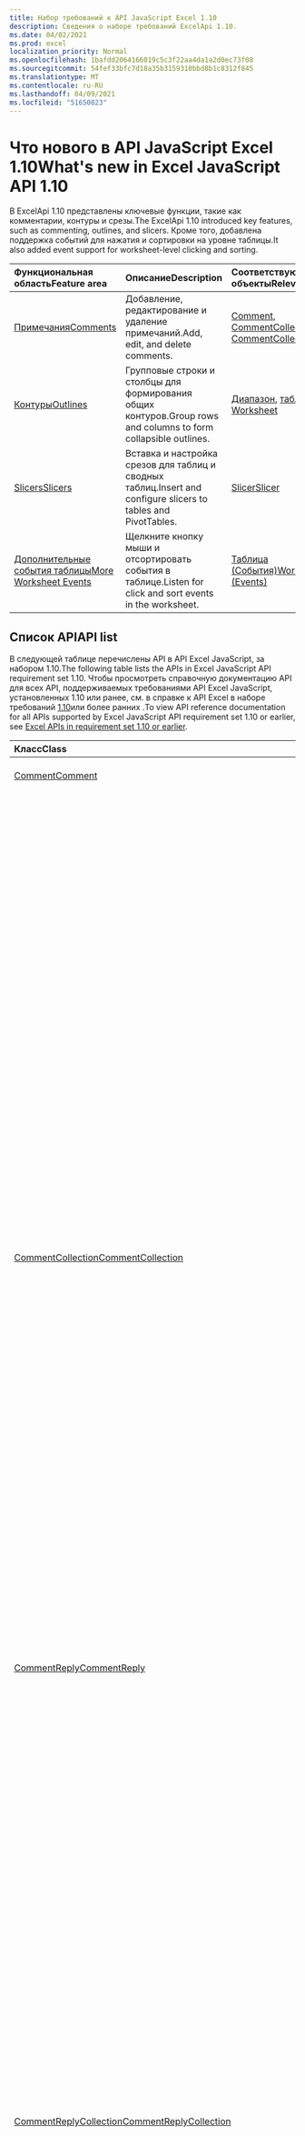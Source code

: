 ```yaml
---
title: Набор требований к API JavaScript Excel 1.10
description: Сведения о наборе требований ExcelApi 1.10.
ms.date: 04/02/2021
ms.prod: excel
localization_priority: Normal
ms.openlocfilehash: 1bafdd2064166019c5c3f22aa4da1a2d0ec73f08
ms.sourcegitcommit: 54fef33bfc7d18a35b3159310bbd8b1c8312f845
ms.translationtype: MT
ms.contentlocale: ru-RU
ms.lasthandoff: 04/09/2021
ms.locfileid: "51650823"
---
```

# <a name="whats-new-in-excel-javascript-api-110"></a><span data-ttu-id="849ed-103">Что нового в API JavaScript Excel 1.10</span><span class="sxs-lookup"><span data-stu-id="849ed-103">What's new in Excel JavaScript API 1.10</span></span>

<span data-ttu-id="849ed-104">В ExcelApi 1.10 представлены ключевые функции, такие как комментарии, контуры и срезы.</span><span class="sxs-lookup"><span data-stu-id="849ed-104">The ExcelApi 1.10 introduced key features, such as commenting, outlines, and slicers.</span></span> <span data-ttu-id="849ed-105">Кроме того, добавлена поддержка событий для нажатия и сортировки на уровне таблицы.</span><span class="sxs-lookup"><span data-stu-id="849ed-105">It also added event support for worksheet-level clicking and sorting.</span></span>

| <span data-ttu-id="849ed-106">Функциональная область</span><span class="sxs-lookup"><span data-stu-id="849ed-106">Feature area</span></span> | <span data-ttu-id="849ed-107">Описание</span><span class="sxs-lookup"><span data-stu-id="849ed-107">Description</span></span> | <span data-ttu-id="849ed-108">Соответствующие объекты</span><span class="sxs-lookup"><span data-stu-id="849ed-108">Relevant objects</span></span> |
|:--- |:--- |:--- |
| [<span data-ttu-id="849ed-109">Примечания</span><span class="sxs-lookup"><span data-stu-id="849ed-109">Comments</span></span>](../../excel/excel-add-ins-comments.md) | <span data-ttu-id="849ed-110">Добавление, редактирование и удаление примечаний.</span><span class="sxs-lookup"><span data-stu-id="849ed-110">Add, edit, and delete comments.</span></span> | <span data-ttu-id="849ed-111">[Comment](/javascript/api/excel/excel.comment), [CommentCollection](/javascript/api/excel/excel.commentcollection)</span><span class="sxs-lookup"><span data-stu-id="849ed-111">[Comment](/javascript/api/excel/excel.comment), [CommentCollection](/javascript/api/excel/excel.commentcollection)</span></span> |
| [<span data-ttu-id="849ed-112">Контуры</span><span class="sxs-lookup"><span data-stu-id="849ed-112">Outlines</span></span>](../../excel/excel-add-ins-ranges-group.md) | <span data-ttu-id="849ed-113">Групповые строки и столбцы для формирования общих контуров.</span><span class="sxs-lookup"><span data-stu-id="849ed-113">Group rows and columns to form collapsible outlines.</span></span> | <span data-ttu-id="849ed-114">[Диапазон](/javascript/api/excel/excel.range), [таблица](/javascript/api/excel/excel.worksheet)</span><span class="sxs-lookup"><span data-stu-id="849ed-114">[Range](/javascript/api/excel/excel.range), [Worksheet](/javascript/api/excel/excel.worksheet)</span></span> |
| [<span data-ttu-id="849ed-115">Slicers</span><span class="sxs-lookup"><span data-stu-id="849ed-115">Slicers</span></span>](../../excel/excel-add-ins-pivottables.md#filter-with-slicers) | <span data-ttu-id="849ed-116">Вставка и настройка срезов для таблиц и сводных таблиц.</span><span class="sxs-lookup"><span data-stu-id="849ed-116">Insert and configure slicers to tables and PivotTables.</span></span> | [<span data-ttu-id="849ed-117">Slicer</span><span class="sxs-lookup"><span data-stu-id="849ed-117">Slicer</span></span>](/javascript/api/excel/excel.slicer) |
| [<span data-ttu-id="849ed-118">Дополнительные события таблицы</span><span class="sxs-lookup"><span data-stu-id="849ed-118">More Worksheet Events</span></span>](../../excel/excel-add-ins-events.md) | <span data-ttu-id="849ed-119">Щелкните кнопку мыши и отсортировать события в таблице.</span><span class="sxs-lookup"><span data-stu-id="849ed-119">Listen for click and sort events in the worksheet.</span></span> | [<span data-ttu-id="849ed-120">Таблица (События)</span><span class="sxs-lookup"><span data-stu-id="849ed-120">Worksheet (Events)</span></span>](/javascript/api/excel/excel.worksheet#events) |

## <a name="api-list"></a><span data-ttu-id="849ed-121">Список API</span><span class="sxs-lookup"><span data-stu-id="849ed-121">API list</span></span>

<span data-ttu-id="849ed-122">В следующей таблице перечислены API в API Excel JavaScript, за набором 1.10.</span><span class="sxs-lookup"><span data-stu-id="849ed-122">The following table lists the APIs in Excel JavaScript API requirement set 1.10.</span></span> <span data-ttu-id="849ed-123">Чтобы просмотреть справочную документацию API для всех API, поддерживаемых требованиями API Excel JavaScript, установленных 1.10 или ранее, см. в справке к API Excel в наборе требований [1.10](/javascript/api/excel?view=excel-js-1.10&preserve-view=true)или более ранних .</span><span class="sxs-lookup"><span data-stu-id="849ed-123">To view API reference documentation for all APIs supported by Excel JavaScript API requirement set 1.10 or earlier, see [Excel APIs in requirement set 1.10 or earlier](/javascript/api/excel?view=excel-js-1.10&preserve-view=true).</span></span>

| <span data-ttu-id="849ed-124">Класс</span><span class="sxs-lookup"><span data-stu-id="849ed-124">Class</span></span> | <span data-ttu-id="849ed-125">Поля</span><span class="sxs-lookup"><span data-stu-id="849ed-125">Fields</span></span> | <span data-ttu-id="849ed-126">Описание</span><span class="sxs-lookup"><span data-stu-id="849ed-126">Description</span></span> |
|:---|:---|:---|
|[<span data-ttu-id="849ed-127">Comment</span><span class="sxs-lookup"><span data-stu-id="849ed-127">Comment</span></span>](/javascript/api/excel/excel.comment)|[<span data-ttu-id="849ed-128">content</span><span class="sxs-lookup"><span data-stu-id="849ed-128">content</span></span>](/javascript/api/excel/excel.comment#content)|<span data-ttu-id="849ed-129">Содержимое комментария.</span><span class="sxs-lookup"><span data-stu-id="849ed-129">The comment's content.</span></span>|
||[<span data-ttu-id="849ed-130">delete()</span><span class="sxs-lookup"><span data-stu-id="849ed-130">delete()</span></span>](/javascript/api/excel/excel.comment#delete--)|<span data-ttu-id="849ed-131">Удаляет комментарий и все подключенные ответы.</span><span class="sxs-lookup"><span data-stu-id="849ed-131">Deletes the comment and all the connected replies.</span></span>|
||[<span data-ttu-id="849ed-132">getLocation()</span><span class="sxs-lookup"><span data-stu-id="849ed-132">getLocation()</span></span>](/javascript/api/excel/excel.comment#getlocation--)|<span data-ttu-id="849ed-133">Получает ячейку, в которой расположен этот комментарий.</span><span class="sxs-lookup"><span data-stu-id="849ed-133">Gets the cell where this comment is located.</span></span>|
||[<span data-ttu-id="849ed-134">authorEmail</span><span class="sxs-lookup"><span data-stu-id="849ed-134">authorEmail</span></span>](/javascript/api/excel/excel.comment#authoremail)|<span data-ttu-id="849ed-135">Получает электронную почту автора примечания.</span><span class="sxs-lookup"><span data-stu-id="849ed-135">Gets the email of the comment's author.</span></span>|
||[<span data-ttu-id="849ed-136">authorName</span><span class="sxs-lookup"><span data-stu-id="849ed-136">authorName</span></span>](/javascript/api/excel/excel.comment#authorname)|<span data-ttu-id="849ed-137">Получает имя автора примечания.</span><span class="sxs-lookup"><span data-stu-id="849ed-137">Gets the name of the comment's author.</span></span>|
||[<span data-ttu-id="849ed-138">creationDate</span><span class="sxs-lookup"><span data-stu-id="849ed-138">creationDate</span></span>](/javascript/api/excel/excel.comment#creationdate)|<span data-ttu-id="849ed-139">Получает время создания примечания.</span><span class="sxs-lookup"><span data-stu-id="849ed-139">Gets the creation time of the comment.</span></span>|
||[<span data-ttu-id="849ed-140">id</span><span class="sxs-lookup"><span data-stu-id="849ed-140">id</span></span>](/javascript/api/excel/excel.comment#id)|<span data-ttu-id="849ed-141">Указывает идентификатор комментария.</span><span class="sxs-lookup"><span data-stu-id="849ed-141">Specifies the comment identifier.</span></span>|
||[<span data-ttu-id="849ed-142">replies</span><span class="sxs-lookup"><span data-stu-id="849ed-142">replies</span></span>](/javascript/api/excel/excel.comment#replies)|<span data-ttu-id="849ed-143">Представляет коллекцию объектов ответов, связанных с примечанием.</span><span class="sxs-lookup"><span data-stu-id="849ed-143">Represents a collection of reply objects associated with the comment.</span></span>|
|[<span data-ttu-id="849ed-144">CommentCollection</span><span class="sxs-lookup"><span data-stu-id="849ed-144">CommentCollection</span></span>](/javascript/api/excel/excel.commentcollection)|[<span data-ttu-id="849ed-145">add(cellAddress: Range \| string, content: string, contentType?: Excel.ContentType)</span><span class="sxs-lookup"><span data-stu-id="849ed-145">add(cellAddress: Range \| string, content: string, contentType?: Excel.ContentType)</span></span>](/javascript/api/excel/excel.commentcollection#add-celladdress--content--contenttype-)|<span data-ttu-id="849ed-146">Создает новое примечание с указанным содержимым в определенной ячейке.</span><span class="sxs-lookup"><span data-stu-id="849ed-146">Creates a new comment with the given content on the given cell.</span></span>|
||[<span data-ttu-id="849ed-147">getCount()</span><span class="sxs-lookup"><span data-stu-id="849ed-147">getCount()</span></span>](/javascript/api/excel/excel.commentcollection#getcount--)|<span data-ttu-id="849ed-148">Получает количество примечаний в коллекции.</span><span class="sxs-lookup"><span data-stu-id="849ed-148">Gets the number of comments in the collection.</span></span>|
||[<span data-ttu-id="849ed-149">getItem(commentId: string)</span><span class="sxs-lookup"><span data-stu-id="849ed-149">getItem(commentId: string)</span></span>](/javascript/api/excel/excel.commentcollection#getitem-commentid-)|<span data-ttu-id="849ed-150">Получает примечание из коллекции на основе его идентификатора.</span><span class="sxs-lookup"><span data-stu-id="849ed-150">Gets a comment from the collection based on its ID.</span></span>|
||[<span data-ttu-id="849ed-151">getItemAt(index: number)</span><span class="sxs-lookup"><span data-stu-id="849ed-151">getItemAt(index: number)</span></span>](/javascript/api/excel/excel.commentcollection#getitemat-index-)|<span data-ttu-id="849ed-152">Получает примечание из коллекции на основе его позиции.</span><span class="sxs-lookup"><span data-stu-id="849ed-152">Gets a comment from the collection based on its position.</span></span>|
||[<span data-ttu-id="849ed-153">getItemByCell(cellAddress: Range \| string)</span><span class="sxs-lookup"><span data-stu-id="849ed-153">getItemByCell(cellAddress: Range \| string)</span></span>](/javascript/api/excel/excel.commentcollection#getitembycell-celladdress-)|<span data-ttu-id="849ed-154">Получает примечание из указанной ячейки.</span><span class="sxs-lookup"><span data-stu-id="849ed-154">Gets the comment from the specified cell.</span></span>|
||[<span data-ttu-id="849ed-155">getItemByReplyId(replyId: string)</span><span class="sxs-lookup"><span data-stu-id="849ed-155">getItemByReplyId(replyId: string)</span></span>](/javascript/api/excel/excel.commentcollection#getitembyreplyid-replyid-)|<span data-ttu-id="849ed-156">Получает комментарий, к которому подключен данный ответ.</span><span class="sxs-lookup"><span data-stu-id="849ed-156">Gets the comment to which the given reply is connected.</span></span>|
||[<span data-ttu-id="849ed-157">items</span><span class="sxs-lookup"><span data-stu-id="849ed-157">items</span></span>](/javascript/api/excel/excel.commentcollection#items)|<span data-ttu-id="849ed-158">Получает загруженные дочерние элементы в этой коллекции.</span><span class="sxs-lookup"><span data-stu-id="849ed-158">Gets the loaded child items in this collection.</span></span>|
|[<span data-ttu-id="849ed-159">CommentReply</span><span class="sxs-lookup"><span data-stu-id="849ed-159">CommentReply</span></span>](/javascript/api/excel/excel.commentreply)|[<span data-ttu-id="849ed-160">content</span><span class="sxs-lookup"><span data-stu-id="849ed-160">content</span></span>](/javascript/api/excel/excel.commentreply#content)|<span data-ttu-id="849ed-161">Содержимое ответа на комментарий.</span><span class="sxs-lookup"><span data-stu-id="849ed-161">The comment reply's content.</span></span>|
||[<span data-ttu-id="849ed-162">delete()</span><span class="sxs-lookup"><span data-stu-id="849ed-162">delete()</span></span>](/javascript/api/excel/excel.commentreply#delete--)|<span data-ttu-id="849ed-163">Удаляет ответ на примечание.</span><span class="sxs-lookup"><span data-stu-id="849ed-163">Deletes the comment reply.</span></span>|
||[<span data-ttu-id="849ed-164">getLocation()</span><span class="sxs-lookup"><span data-stu-id="849ed-164">getLocation()</span></span>](/javascript/api/excel/excel.commentreply#getlocation--)|<span data-ttu-id="849ed-165">Получает ячейку, в которой находится ответ на этот комментарий.</span><span class="sxs-lookup"><span data-stu-id="849ed-165">Gets the cell where this comment reply is located.</span></span>|
||[<span data-ttu-id="849ed-166">getParentComment()</span><span class="sxs-lookup"><span data-stu-id="849ed-166">getParentComment()</span></span>](/javascript/api/excel/excel.commentreply#getparentcomment--)|<span data-ttu-id="849ed-167">Получает родительский комментарий этого ответа.</span><span class="sxs-lookup"><span data-stu-id="849ed-167">Gets the parent comment of this reply.</span></span>|
||[<span data-ttu-id="849ed-168">authorEmail</span><span class="sxs-lookup"><span data-stu-id="849ed-168">authorEmail</span></span>](/javascript/api/excel/excel.commentreply#authoremail)|<span data-ttu-id="849ed-169">Получает электронную почту автора ответа на примечание.</span><span class="sxs-lookup"><span data-stu-id="849ed-169">Gets the email of the comment reply's author.</span></span>|
||[<span data-ttu-id="849ed-170">authorName</span><span class="sxs-lookup"><span data-stu-id="849ed-170">authorName</span></span>](/javascript/api/excel/excel.commentreply#authorname)|<span data-ttu-id="849ed-171">Получает имя автора ответа на примечание.</span><span class="sxs-lookup"><span data-stu-id="849ed-171">Gets the name of the comment reply's author.</span></span>|
||[<span data-ttu-id="849ed-172">creationDate</span><span class="sxs-lookup"><span data-stu-id="849ed-172">creationDate</span></span>](/javascript/api/excel/excel.commentreply#creationdate)|<span data-ttu-id="849ed-173">Получает время создания ответа на примечание.</span><span class="sxs-lookup"><span data-stu-id="849ed-173">Gets the creation time of the comment reply.</span></span>|
||[<span data-ttu-id="849ed-174">id</span><span class="sxs-lookup"><span data-stu-id="849ed-174">id</span></span>](/javascript/api/excel/excel.commentreply#id)|<span data-ttu-id="849ed-175">Указывает идентификатор ответа на комментарии.</span><span class="sxs-lookup"><span data-stu-id="849ed-175">Specifies the comment reply identifier.</span></span>|
|[<span data-ttu-id="849ed-176">CommentReplyCollection</span><span class="sxs-lookup"><span data-stu-id="849ed-176">CommentReplyCollection</span></span>](/javascript/api/excel/excel.commentreplycollection)|[<span data-ttu-id="849ed-177">add(content: string, contentType?: Excel.ContentType)</span><span class="sxs-lookup"><span data-stu-id="849ed-177">add(content: string, contentType?: Excel.ContentType)</span></span>](/javascript/api/excel/excel.commentreplycollection#add-content--contenttype-)|<span data-ttu-id="849ed-178">Создает ответ на примечание.</span><span class="sxs-lookup"><span data-stu-id="849ed-178">Creates a comment reply for comment.</span></span>|
||[<span data-ttu-id="849ed-179">getCount()</span><span class="sxs-lookup"><span data-stu-id="849ed-179">getCount()</span></span>](/javascript/api/excel/excel.commentreplycollection#getcount--)|<span data-ttu-id="849ed-180">Получает количество ответов на примечания в коллекции.</span><span class="sxs-lookup"><span data-stu-id="849ed-180">Gets the number of comment replies in the collection.</span></span>|
||[<span data-ttu-id="849ed-181">getItem(commentReplyId: string)</span><span class="sxs-lookup"><span data-stu-id="849ed-181">getItem(commentReplyId: string)</span></span>](/javascript/api/excel/excel.commentreplycollection#getitem-commentreplyid-)|<span data-ttu-id="849ed-182">Возвращает ответ на примечание, определенное по идентификатору.</span><span class="sxs-lookup"><span data-stu-id="849ed-182">Returns a comment reply identified by its ID.</span></span>|
||[<span data-ttu-id="849ed-183">getItemAt(index: number)</span><span class="sxs-lookup"><span data-stu-id="849ed-183">getItemAt(index: number)</span></span>](/javascript/api/excel/excel.commentreplycollection#getitemat-index-)|<span data-ttu-id="849ed-184">Возвращает ответ на примечание на основе его позиции в коллекции.</span><span class="sxs-lookup"><span data-stu-id="849ed-184">Gets a comment reply based on its position in the collection.</span></span>|
||[<span data-ttu-id="849ed-185">items</span><span class="sxs-lookup"><span data-stu-id="849ed-185">items</span></span>](/javascript/api/excel/excel.commentreplycollection#items)|<span data-ttu-id="849ed-186">Получает загруженные дочерние элементы в этой коллекции.</span><span class="sxs-lookup"><span data-stu-id="849ed-186">Gets the loaded child items in this collection.</span></span>|
|[<span data-ttu-id="849ed-187">PivotLayout</span><span class="sxs-lookup"><span data-stu-id="849ed-187">PivotLayout</span></span>](/javascript/api/excel/excel.pivotlayout)|[<span data-ttu-id="849ed-188">enableFieldList</span><span class="sxs-lookup"><span data-stu-id="849ed-188">enableFieldList</span></span>](/javascript/api/excel/excel.pivotlayout#enablefieldlist)|<span data-ttu-id="849ed-189">Указывает, можно ли показывать список полей в пользовательском интерфейсе.</span><span class="sxs-lookup"><span data-stu-id="849ed-189">Specifies if the field list can be shown in the UI.</span></span>|
|[<span data-ttu-id="849ed-190">PivotTableStyle</span><span class="sxs-lookup"><span data-stu-id="849ed-190">PivotTableStyle</span></span>](/javascript/api/excel/excel.pivottablestyle)|[<span data-ttu-id="849ed-191">delete()</span><span class="sxs-lookup"><span data-stu-id="849ed-191">delete()</span></span>](/javascript/api/excel/excel.pivottablestyle#delete--)|<span data-ttu-id="849ed-192">Удаляет объект PivotTableStyle.</span><span class="sxs-lookup"><span data-stu-id="849ed-192">Deletes the PivotTableStyle.</span></span>|
||[<span data-ttu-id="849ed-193">duplicate()</span><span class="sxs-lookup"><span data-stu-id="849ed-193">duplicate()</span></span>](/javascript/api/excel/excel.pivottablestyle#duplicate--)|<span data-ttu-id="849ed-194">Создает дубликат объекта PivotTableStyle с копиями всех элементов стиля.</span><span class="sxs-lookup"><span data-stu-id="849ed-194">Creates a duplicate of this PivotTableStyle with copies of all the style elements.</span></span>|
||[<span data-ttu-id="849ed-195">name</span><span class="sxs-lookup"><span data-stu-id="849ed-195">name</span></span>](/javascript/api/excel/excel.pivottablestyle#name)|<span data-ttu-id="849ed-196">Получает имя объекта PivotTableStyle.</span><span class="sxs-lookup"><span data-stu-id="849ed-196">Gets the name of the PivotTableStyle.</span></span>|
||[<span data-ttu-id="849ed-197">readOnly</span><span class="sxs-lookup"><span data-stu-id="849ed-197">readOnly</span></span>](/javascript/api/excel/excel.pivottablestyle#readonly)|<span data-ttu-id="849ed-198">Указывает, предназначен ли объект PivotTableStyle только для чтения.</span><span class="sxs-lookup"><span data-stu-id="849ed-198">Specifies if this PivotTableStyle object is read-only.</span></span>|
|[<span data-ttu-id="849ed-199">PivotTableStyleCollection</span><span class="sxs-lookup"><span data-stu-id="849ed-199">PivotTableStyleCollection</span></span>](/javascript/api/excel/excel.pivottablestylecollection)|[<span data-ttu-id="849ed-200">add(name: string, makeUniqueName?: boolean)</span><span class="sxs-lookup"><span data-stu-id="849ed-200">add(name: string, makeUniqueName?: boolean)</span></span>](/javascript/api/excel/excel.pivottablestylecollection#add-name--makeuniquename-)|<span data-ttu-id="849ed-201">Создает пустой объект PivotTableStyle с указанным именем.</span><span class="sxs-lookup"><span data-stu-id="849ed-201">Creates a blank PivotTableStyle with the specified name.</span></span>|
||[<span data-ttu-id="849ed-202">getCount()</span><span class="sxs-lookup"><span data-stu-id="849ed-202">getCount()</span></span>](/javascript/api/excel/excel.pivottablestylecollection#getcount--)|<span data-ttu-id="849ed-203">Получает количество стилей сводных таблиц в коллекции.</span><span class="sxs-lookup"><span data-stu-id="849ed-203">Gets the number of PivotTable styles in the collection.</span></span>|
||[<span data-ttu-id="849ed-204">getDefault()</span><span class="sxs-lookup"><span data-stu-id="849ed-204">getDefault()</span></span>](/javascript/api/excel/excel.pivottablestylecollection#getdefault--)|<span data-ttu-id="849ed-205">Получает используемый по умолчанию объект PivotTableStyle для области родительского объекта.</span><span class="sxs-lookup"><span data-stu-id="849ed-205">Gets the default PivotTableStyle for the parent object's scope.</span></span>|
||[<span data-ttu-id="849ed-206">getItem(name: string)</span><span class="sxs-lookup"><span data-stu-id="849ed-206">getItem(name: string)</span></span>](/javascript/api/excel/excel.pivottablestylecollection#getitem-name-)|<span data-ttu-id="849ed-207">Получает объект PivotTableStyle по имени.</span><span class="sxs-lookup"><span data-stu-id="849ed-207">Gets a PivotTableStyle by name.</span></span>|
||[<span data-ttu-id="849ed-208">getItemOrNullObject(имя: строка)</span><span class="sxs-lookup"><span data-stu-id="849ed-208">getItemOrNullObject(name: string)</span></span>](/javascript/api/excel/excel.pivottablestylecollection#getitemornullobject-name-)|<span data-ttu-id="849ed-209">Получает объект PivotTableStyle по имени.</span><span class="sxs-lookup"><span data-stu-id="849ed-209">Gets a PivotTableStyle by name.</span></span>|
||[<span data-ttu-id="849ed-210">items</span><span class="sxs-lookup"><span data-stu-id="849ed-210">items</span></span>](/javascript/api/excel/excel.pivottablestylecollection#items)|<span data-ttu-id="849ed-211">Получает загруженные дочерние элементы в этой коллекции.</span><span class="sxs-lookup"><span data-stu-id="849ed-211">Gets the loaded child items in this collection.</span></span>|
||[<span data-ttu-id="849ed-212">setDefault(newDefaultStyle: PivotTableStyle \| string)</span><span class="sxs-lookup"><span data-stu-id="849ed-212">setDefault(newDefaultStyle: PivotTableStyle \| string)</span></span>](/javascript/api/excel/excel.pivottablestylecollection#setdefault-newdefaultstyle-)|<span data-ttu-id="849ed-213">Задает объект PivotTableStyle, используемый по умолчанию в области родительского объекта.</span><span class="sxs-lookup"><span data-stu-id="849ed-213">Sets the default PivotTableStyle for use in the parent object's scope.</span></span>|
|[<span data-ttu-id="849ed-214">Range</span><span class="sxs-lookup"><span data-stu-id="849ed-214">Range</span></span>](/javascript/api/excel/excel.range)|[<span data-ttu-id="849ed-215">group(groupOption: Excel.GroupOption)</span><span class="sxs-lookup"><span data-stu-id="849ed-215">group(groupOption: Excel.GroupOption)</span></span>](/javascript/api/excel/excel.range#group-groupoption-)|<span data-ttu-id="849ed-216">Группы столбцов и строк для контура.</span><span class="sxs-lookup"><span data-stu-id="849ed-216">Groups columns and rows for an outline.</span></span>|
||[<span data-ttu-id="849ed-217">hideGroupDetails(groupOption: Excel.GroupOption)</span><span class="sxs-lookup"><span data-stu-id="849ed-217">hideGroupDetails(groupOption: Excel.GroupOption)</span></span>](/javascript/api/excel/excel.range#hidegroupdetails-groupoption-)|<span data-ttu-id="849ed-218">Скрыть сведения о группе строки или столбца.</span><span class="sxs-lookup"><span data-stu-id="849ed-218">Hide details of the row or column group.</span></span>|
||[<span data-ttu-id="849ed-219">height</span><span class="sxs-lookup"><span data-stu-id="849ed-219">height</span></span>](/javascript/api/excel/excel.range#height)|<span data-ttu-id="849ed-220">Возвращает расстояние в пунктах (для масштаба 100 %) от верхнего до нижнего края диапазона.</span><span class="sxs-lookup"><span data-stu-id="849ed-220">Returns the distance in points, for 100% zoom, from top edge of the range to bottom edge of the range.</span></span>|
||[<span data-ttu-id="849ed-221">left</span><span class="sxs-lookup"><span data-stu-id="849ed-221">left</span></span>](/javascript/api/excel/excel.range#left)|<span data-ttu-id="849ed-222">Возвращает расстояние в пунктах (для масштаба 100 %) от левого края листа до левого края диапазона.</span><span class="sxs-lookup"><span data-stu-id="849ed-222">Returns the distance in points, for 100% zoom, from left edge of the worksheet to left edge of the range.</span></span>|
||[<span data-ttu-id="849ed-223">top</span><span class="sxs-lookup"><span data-stu-id="849ed-223">top</span></span>](/javascript/api/excel/excel.range#top)|<span data-ttu-id="849ed-224">Возвращает расстояние в пунктах для масштаба 100 % от верхнего края листа до верхнего края диапазона.</span><span class="sxs-lookup"><span data-stu-id="849ed-224">Returns the distance in points, for 100% zoom, from top edge of the worksheet to top edge of the range.</span></span>|
||[<span data-ttu-id="849ed-225">width</span><span class="sxs-lookup"><span data-stu-id="849ed-225">width</span></span>](/javascript/api/excel/excel.range#width)|<span data-ttu-id="849ed-226">Возвращает расстояние в пунктах (для масштаба 100 %) от левого до правого края диапазона.</span><span class="sxs-lookup"><span data-stu-id="849ed-226">Returns the distance in points, for 100% zoom, from left edge of the range to right edge of the range.</span></span>|
||[<span data-ttu-id="849ed-227">showGroupDetails(groupOption: Excel.GroupOption)</span><span class="sxs-lookup"><span data-stu-id="849ed-227">showGroupDetails(groupOption: Excel.GroupOption)</span></span>](/javascript/api/excel/excel.range#showgroupdetails-groupoption-)|<span data-ttu-id="849ed-228">Показать сведения о группе строки или столбца.</span><span class="sxs-lookup"><span data-stu-id="849ed-228">Show details of the row or column group.</span></span>|
||[<span data-ttu-id="849ed-229">ungroup(groupOption: Excel.GroupOption)</span><span class="sxs-lookup"><span data-stu-id="849ed-229">ungroup(groupOption: Excel.GroupOption)</span></span>](/javascript/api/excel/excel.range#ungroup-groupoption-)|<span data-ttu-id="849ed-230">Разгруппировка столбцов и строк для контура.</span><span class="sxs-lookup"><span data-stu-id="849ed-230">Ungroups columns and rows for an outline.</span></span>|
|[<span data-ttu-id="849ed-231">Shape</span><span class="sxs-lookup"><span data-stu-id="849ed-231">Shape</span></span>](/javascript/api/excel/excel.shape)|[<span data-ttu-id="849ed-232">copyTo(destinationSheet?: Worksheet \| string)</span><span class="sxs-lookup"><span data-stu-id="849ed-232">copyTo(destinationSheet?: Worksheet \| string)</span></span>](/javascript/api/excel/excel.shape#copyto-destinationsheet-)|<span data-ttu-id="849ed-233">Копирует и вставляет объект Shape.</span><span class="sxs-lookup"><span data-stu-id="849ed-233">Copies and pastes a Shape object.</span></span>|
||[<span data-ttu-id="849ed-234">placement</span><span class="sxs-lookup"><span data-stu-id="849ed-234">placement</span></span>](/javascript/api/excel/excel.shape#placement)|<span data-ttu-id="849ed-235">Представляет способ прикрепления объекта к ячейкам под ним.</span><span class="sxs-lookup"><span data-stu-id="849ed-235">Represents how the object is attached to the cells below it.</span></span>|
|[<span data-ttu-id="849ed-236">Slicer</span><span class="sxs-lookup"><span data-stu-id="849ed-236">Slicer</span></span>](/javascript/api/excel/excel.slicer)|[<span data-ttu-id="849ed-237">caption</span><span class="sxs-lookup"><span data-stu-id="849ed-237">caption</span></span>](/javascript/api/excel/excel.slicer#caption)|<span data-ttu-id="849ed-238">Представляет подпись среза.</span><span class="sxs-lookup"><span data-stu-id="849ed-238">Represents the caption of slicer.</span></span>|
||[<span data-ttu-id="849ed-239">clearFilters()</span><span class="sxs-lookup"><span data-stu-id="849ed-239">clearFilters()</span></span>](/javascript/api/excel/excel.slicer#clearfilters--)|<span data-ttu-id="849ed-240">Удаляет все фильтры, примененные к срезу.</span><span class="sxs-lookup"><span data-stu-id="849ed-240">Clears all the filters currently applied on the slicer.</span></span>|
||[<span data-ttu-id="849ed-241">delete()</span><span class="sxs-lookup"><span data-stu-id="849ed-241">delete()</span></span>](/javascript/api/excel/excel.slicer#delete--)|<span data-ttu-id="849ed-242">Удаляет срез.</span><span class="sxs-lookup"><span data-stu-id="849ed-242">Deletes the slicer.</span></span>|
||[<span data-ttu-id="849ed-243">getSelectedItems()</span><span class="sxs-lookup"><span data-stu-id="849ed-243">getSelectedItems()</span></span>](/javascript/api/excel/excel.slicer#getselecteditems--)|<span data-ttu-id="849ed-244">Возвращает массив имен выбранных ключей элементов.</span><span class="sxs-lookup"><span data-stu-id="849ed-244">Returns an array of selected items' keys.</span></span>|
||[<span data-ttu-id="849ed-245">height</span><span class="sxs-lookup"><span data-stu-id="849ed-245">height</span></span>](/javascript/api/excel/excel.slicer#height)|<span data-ttu-id="849ed-246">Представляет высоту среза (в пунктах).</span><span class="sxs-lookup"><span data-stu-id="849ed-246">Represents the height, in points, of the slicer.</span></span>|
||[<span data-ttu-id="849ed-247">left</span><span class="sxs-lookup"><span data-stu-id="849ed-247">left</span></span>](/javascript/api/excel/excel.slicer#left)|<span data-ttu-id="849ed-248">Представляет расстояние в пунктах от левого края среза до левого края листа.</span><span class="sxs-lookup"><span data-stu-id="849ed-248">Represents the distance, in points, from the left side of the slicer to the left of the worksheet.</span></span>|
||[<span data-ttu-id="849ed-249">name</span><span class="sxs-lookup"><span data-stu-id="849ed-249">name</span></span>](/javascript/api/excel/excel.slicer#name)|<span data-ttu-id="849ed-250">Представляет имя среза.</span><span class="sxs-lookup"><span data-stu-id="849ed-250">Represents the name of slicer.</span></span>|
||[<span data-ttu-id="849ed-251">id</span><span class="sxs-lookup"><span data-stu-id="849ed-251">id</span></span>](/javascript/api/excel/excel.slicer#id)|<span data-ttu-id="849ed-252">Представляет уникальный идентификатор среза.</span><span class="sxs-lookup"><span data-stu-id="849ed-252">Represents the unique id of slicer.</span></span>|
||[<span data-ttu-id="849ed-253">isFilterCleared</span><span class="sxs-lookup"><span data-stu-id="849ed-253">isFilterCleared</span></span>](/javascript/api/excel/excel.slicer#isfiltercleared)|<span data-ttu-id="849ed-254">Значение true, если удалены все фильтры, примененные к срезу.</span><span class="sxs-lookup"><span data-stu-id="849ed-254">True if all filters currently applied on the slicer are cleared.</span></span>|
||[<span data-ttu-id="849ed-255">slicerItems</span><span class="sxs-lookup"><span data-stu-id="849ed-255">slicerItems</span></span>](/javascript/api/excel/excel.slicer#sliceritems)|<span data-ttu-id="849ed-256">Представляет коллекцию объектов SlicerItem, которые являются частью среза.</span><span class="sxs-lookup"><span data-stu-id="849ed-256">Represents the collection of SlicerItems that are part of the slicer.</span></span>|
||[<span data-ttu-id="849ed-257">worksheet</span><span class="sxs-lookup"><span data-stu-id="849ed-257">worksheet</span></span>](/javascript/api/excel/excel.slicer#worksheet)|<span data-ttu-id="849ed-258">Представляет лист, содержащий срез.</span><span class="sxs-lookup"><span data-stu-id="849ed-258">Represents the worksheet containing the slicer.</span></span>|
||<span data-ttu-id="849ed-259">[selectItems(items?: string[])](/javascript/api/excel/excel.slicer#selectitems-items-)</span><span class="sxs-lookup"><span data-stu-id="849ed-259">[selectItems(items?: string[])](/javascript/api/excel/excel.slicer#selectitems-items-)</span></span>|<span data-ttu-id="849ed-260">Выбирает элементы среза на основе ключей.</span><span class="sxs-lookup"><span data-stu-id="849ed-260">Selects slicer items based on their keys.</span></span>|
||[<span data-ttu-id="849ed-261">sortBy</span><span class="sxs-lookup"><span data-stu-id="849ed-261">sortBy</span></span>](/javascript/api/excel/excel.slicer#sortby)|<span data-ttu-id="849ed-262">Представляет порядок сортировки элементов в срезе.</span><span class="sxs-lookup"><span data-stu-id="849ed-262">Represents the sort order of the items in the slicer.</span></span>|
||[<span data-ttu-id="849ed-263">style</span><span class="sxs-lookup"><span data-stu-id="849ed-263">style</span></span>](/javascript/api/excel/excel.slicer#style)|<span data-ttu-id="849ed-264">Постоянное значение, представляющее стиль среза.</span><span class="sxs-lookup"><span data-stu-id="849ed-264">Constant value that represents the Slicer style.</span></span>|
||[<span data-ttu-id="849ed-265">top</span><span class="sxs-lookup"><span data-stu-id="849ed-265">top</span></span>](/javascript/api/excel/excel.slicer#top)|<span data-ttu-id="849ed-266">Представляет расстояние в пунктах от верхнего края среза до верхнего края листа.</span><span class="sxs-lookup"><span data-stu-id="849ed-266">Represents the distance, in points, from the top edge of the slicer to the top of the worksheet.</span></span>|
||[<span data-ttu-id="849ed-267">width</span><span class="sxs-lookup"><span data-stu-id="849ed-267">width</span></span>](/javascript/api/excel/excel.slicer#width)|<span data-ttu-id="849ed-268">Представляет ширину среза (в пунктах).</span><span class="sxs-lookup"><span data-stu-id="849ed-268">Represents the width, in points, of the slicer.</span></span>|
|[<span data-ttu-id="849ed-269">SlicerCollection</span><span class="sxs-lookup"><span data-stu-id="849ed-269">SlicerCollection</span></span>](/javascript/api/excel/excel.slicercollection)|[<span data-ttu-id="849ed-270">add(slicerSource: string \| PivotTable \| Table, sourceField: string \| PivotField \| number \| TableColumn, slicerDestination?: string \| Worksheet)</span><span class="sxs-lookup"><span data-stu-id="849ed-270">add(slicerSource: string \| PivotTable \| Table, sourceField: string \| PivotField \| number \| TableColumn, slicerDestination?: string \| Worksheet)</span></span>](/javascript/api/excel/excel.slicercollection#add-slicersource--sourcefield--slicerdestination-)|<span data-ttu-id="849ed-271">Добавляет новый срез в книгу.</span><span class="sxs-lookup"><span data-stu-id="849ed-271">Adds a new slicer to the workbook.</span></span>|
||[<span data-ttu-id="849ed-272">getCount()</span><span class="sxs-lookup"><span data-stu-id="849ed-272">getCount()</span></span>](/javascript/api/excel/excel.slicercollection#getcount--)|<span data-ttu-id="849ed-273">Возвращает количество срезов в коллекции.</span><span class="sxs-lookup"><span data-stu-id="849ed-273">Returns the number of slicers in the collection.</span></span>|
||[<span data-ttu-id="849ed-274">getItem(key: string)</span><span class="sxs-lookup"><span data-stu-id="849ed-274">getItem(key: string)</span></span>](/javascript/api/excel/excel.slicercollection#getitem-key-)|<span data-ttu-id="849ed-275">Получает объект slicer по его имени или ИД.</span><span class="sxs-lookup"><span data-stu-id="849ed-275">Gets a slicer object using its name or id.</span></span>|
||[<span data-ttu-id="849ed-276">getItemAt(index: number)</span><span class="sxs-lookup"><span data-stu-id="849ed-276">getItemAt(index: number)</span></span>](/javascript/api/excel/excel.slicercollection#getitemat-index-)|<span data-ttu-id="849ed-277">Получает срез на основе его позиции в коллекции.</span><span class="sxs-lookup"><span data-stu-id="849ed-277">Gets a slicer based on its position in the collection.</span></span>|
||[<span data-ttu-id="849ed-278">getItemOrNullObject(key: string)</span><span class="sxs-lookup"><span data-stu-id="849ed-278">getItemOrNullObject(key: string)</span></span>](/javascript/api/excel/excel.slicercollection#getitemornullobject-key-)|<span data-ttu-id="849ed-279">Получает срез с его именем или id.</span><span class="sxs-lookup"><span data-stu-id="849ed-279">Gets a slicer using its name or id.</span></span>|
||[<span data-ttu-id="849ed-280">items</span><span class="sxs-lookup"><span data-stu-id="849ed-280">items</span></span>](/javascript/api/excel/excel.slicercollection#items)|<span data-ttu-id="849ed-281">Получает загруженные дочерние элементы в этой коллекции.</span><span class="sxs-lookup"><span data-stu-id="849ed-281">Gets the loaded child items in this collection.</span></span>|
|[<span data-ttu-id="849ed-282">SlicerItem</span><span class="sxs-lookup"><span data-stu-id="849ed-282">SlicerItem</span></span>](/javascript/api/excel/excel.sliceritem)|[<span data-ttu-id="849ed-283">isSelected</span><span class="sxs-lookup"><span data-stu-id="849ed-283">isSelected</span></span>](/javascript/api/excel/excel.sliceritem#isselected)|<span data-ttu-id="849ed-284">Значение true, если выбран элемент среза.</span><span class="sxs-lookup"><span data-stu-id="849ed-284">True if the slicer item is selected.</span></span>|
||[<span data-ttu-id="849ed-285">hasData</span><span class="sxs-lookup"><span data-stu-id="849ed-285">hasData</span></span>](/javascript/api/excel/excel.sliceritem#hasdata)|<span data-ttu-id="849ed-286">Значение true, если элемент среза содержит данные. </span><span class="sxs-lookup"><span data-stu-id="849ed-286">True if the slicer item has data.</span></span>|
||[<span data-ttu-id="849ed-287">key</span><span class="sxs-lookup"><span data-stu-id="849ed-287">key</span></span>](/javascript/api/excel/excel.sliceritem#key)|<span data-ttu-id="849ed-288">Представляет уникальное значение, соответствующее элементу среза.</span><span class="sxs-lookup"><span data-stu-id="849ed-288">Represents the unique value representing the slicer item.</span></span>|
||[<span data-ttu-id="849ed-289">name</span><span class="sxs-lookup"><span data-stu-id="849ed-289">name</span></span>](/javascript/api/excel/excel.sliceritem#name)|<span data-ttu-id="849ed-290">Представляет название, отображаемую в пользовательском интерфейсе.</span><span class="sxs-lookup"><span data-stu-id="849ed-290">Represents the title displayed in the UI.</span></span>|
|[<span data-ttu-id="849ed-291">SlicerItemCollection</span><span class="sxs-lookup"><span data-stu-id="849ed-291">SlicerItemCollection</span></span>](/javascript/api/excel/excel.sliceritemcollection)|[<span data-ttu-id="849ed-292">getCount()</span><span class="sxs-lookup"><span data-stu-id="849ed-292">getCount()</span></span>](/javascript/api/excel/excel.sliceritemcollection#getcount--)|<span data-ttu-id="849ed-293">Возвращает количество элементов в срезе.</span><span class="sxs-lookup"><span data-stu-id="849ed-293">Returns the number of slicer items in the slicer.</span></span>|
||[<span data-ttu-id="849ed-294">getItem(key: string)</span><span class="sxs-lookup"><span data-stu-id="849ed-294">getItem(key: string)</span></span>](/javascript/api/excel/excel.sliceritemcollection#getitem-key-)|<span data-ttu-id="849ed-295">Получает объект элемента среза по ключу или имени.</span><span class="sxs-lookup"><span data-stu-id="849ed-295">Gets a slicer item object using its key or name.</span></span>|
||[<span data-ttu-id="849ed-296">getItemAt(index: number)</span><span class="sxs-lookup"><span data-stu-id="849ed-296">getItemAt(index: number)</span></span>](/javascript/api/excel/excel.sliceritemcollection#getitemat-index-)|<span data-ttu-id="849ed-297">Получает элемент среза на основе его позиции в коллекции.</span><span class="sxs-lookup"><span data-stu-id="849ed-297">Gets a slicer item based on its position in the collection.</span></span>|
||[<span data-ttu-id="849ed-298">getItemOrNullObject(key: string)</span><span class="sxs-lookup"><span data-stu-id="849ed-298">getItemOrNullObject(key: string)</span></span>](/javascript/api/excel/excel.sliceritemcollection#getitemornullobject-key-)|<span data-ttu-id="849ed-299">Получает элемент среза по ключу или имени.</span><span class="sxs-lookup"><span data-stu-id="849ed-299">Gets a slicer item using its key or name.</span></span>|
||[<span data-ttu-id="849ed-300">items</span><span class="sxs-lookup"><span data-stu-id="849ed-300">items</span></span>](/javascript/api/excel/excel.sliceritemcollection#items)|<span data-ttu-id="849ed-301">Получает загруженные дочерние элементы в этой коллекции.</span><span class="sxs-lookup"><span data-stu-id="849ed-301">Gets the loaded child items in this collection.</span></span>|
|[<span data-ttu-id="849ed-302">SlicerStyle</span><span class="sxs-lookup"><span data-stu-id="849ed-302">SlicerStyle</span></span>](/javascript/api/excel/excel.slicerstyle)|[<span data-ttu-id="849ed-303">delete()</span><span class="sxs-lookup"><span data-stu-id="849ed-303">delete()</span></span>](/javascript/api/excel/excel.slicerstyle#delete--)|<span data-ttu-id="849ed-304">Удаляет объект SlicerStyle.</span><span class="sxs-lookup"><span data-stu-id="849ed-304">Deletes the SlicerStyle.</span></span>|
||[<span data-ttu-id="849ed-305">duplicate()</span><span class="sxs-lookup"><span data-stu-id="849ed-305">duplicate()</span></span>](/javascript/api/excel/excel.slicerstyle#duplicate--)|<span data-ttu-id="849ed-306">Создает дубликат объекта SlicerStyle с копиями всех элементов стиля.</span><span class="sxs-lookup"><span data-stu-id="849ed-306">Creates a duplicate of this SlicerStyle with copies of all the style elements.</span></span>|
||[<span data-ttu-id="849ed-307">name</span><span class="sxs-lookup"><span data-stu-id="849ed-307">name</span></span>](/javascript/api/excel/excel.slicerstyle#name)|<span data-ttu-id="849ed-308">Получает имя объекта SlicerStyle.</span><span class="sxs-lookup"><span data-stu-id="849ed-308">Gets the name of the SlicerStyle.</span></span>|
||[<span data-ttu-id="849ed-309">readOnly</span><span class="sxs-lookup"><span data-stu-id="849ed-309">readOnly</span></span>](/javascript/api/excel/excel.slicerstyle#readonly)|<span data-ttu-id="849ed-310">Указывает, предназначен ли объект SlicerStyle только для чтения.</span><span class="sxs-lookup"><span data-stu-id="849ed-310">Specifies if this SlicerStyle object is read-only.</span></span>|
|[<span data-ttu-id="849ed-311">SlicerStyleCollection</span><span class="sxs-lookup"><span data-stu-id="849ed-311">SlicerStyleCollection</span></span>](/javascript/api/excel/excel.slicerstylecollection)|[<span data-ttu-id="849ed-312">add(name: string, makeUniqueName?: boolean)</span><span class="sxs-lookup"><span data-stu-id="849ed-312">add(name: string, makeUniqueName?: boolean)</span></span>](/javascript/api/excel/excel.slicerstylecollection#add-name--makeuniquename-)|<span data-ttu-id="849ed-313">Создает пустой объект SlicerStyle с указанным именем.</span><span class="sxs-lookup"><span data-stu-id="849ed-313">Creates a blank SlicerStyle with the specified name.</span></span>|
||[<span data-ttu-id="849ed-314">getCount()</span><span class="sxs-lookup"><span data-stu-id="849ed-314">getCount()</span></span>](/javascript/api/excel/excel.slicerstylecollection#getcount--)|<span data-ttu-id="849ed-315">Получает количество стилей срезов в коллекции.</span><span class="sxs-lookup"><span data-stu-id="849ed-315">Gets the number of slicer styles in the collection.</span></span>|
||[<span data-ttu-id="849ed-316">getDefault()</span><span class="sxs-lookup"><span data-stu-id="849ed-316">getDefault()</span></span>](/javascript/api/excel/excel.slicerstylecollection#getdefault--)|<span data-ttu-id="849ed-317">Получает используемый по умолчанию объект SlicerStyle для области родительского объекта.</span><span class="sxs-lookup"><span data-stu-id="849ed-317">Gets the default SlicerStyle for the parent object's scope.</span></span>|
||[<span data-ttu-id="849ed-318">getItem(name: string)</span><span class="sxs-lookup"><span data-stu-id="849ed-318">getItem(name: string)</span></span>](/javascript/api/excel/excel.slicerstylecollection#getitem-name-)|<span data-ttu-id="849ed-319">Получает объект SlicerStyle по имени.</span><span class="sxs-lookup"><span data-stu-id="849ed-319">Gets a SlicerStyle by name.</span></span>|
||[<span data-ttu-id="849ed-320">getItemOrNullObject(имя: строка)</span><span class="sxs-lookup"><span data-stu-id="849ed-320">getItemOrNullObject(name: string)</span></span>](/javascript/api/excel/excel.slicerstylecollection#getitemornullobject-name-)|<span data-ttu-id="849ed-321">Получает объект SlicerStyle по имени.</span><span class="sxs-lookup"><span data-stu-id="849ed-321">Gets a SlicerStyle by name.</span></span>|
||[<span data-ttu-id="849ed-322">items</span><span class="sxs-lookup"><span data-stu-id="849ed-322">items</span></span>](/javascript/api/excel/excel.slicerstylecollection#items)|<span data-ttu-id="849ed-323">Получает загруженные дочерние элементы в этой коллекции.</span><span class="sxs-lookup"><span data-stu-id="849ed-323">Gets the loaded child items in this collection.</span></span>|
||[<span data-ttu-id="849ed-324">setDefault(newDefaultStyle: SlicerStyle \| string)</span><span class="sxs-lookup"><span data-stu-id="849ed-324">setDefault(newDefaultStyle: SlicerStyle \| string)</span></span>](/javascript/api/excel/excel.slicerstylecollection#setdefault-newdefaultstyle-)|<span data-ttu-id="849ed-325">Задает объект SlicerStyle, используемый по умолчанию в области родительского объекта.</span><span class="sxs-lookup"><span data-stu-id="849ed-325">Sets the default SlicerStyle for use in the parent object's scope.</span></span>|
|[<span data-ttu-id="849ed-326">TableStyle</span><span class="sxs-lookup"><span data-stu-id="849ed-326">TableStyle</span></span>](/javascript/api/excel/excel.tablestyle)|[<span data-ttu-id="849ed-327">delete()</span><span class="sxs-lookup"><span data-stu-id="849ed-327">delete()</span></span>](/javascript/api/excel/excel.tablestyle#delete--)|<span data-ttu-id="849ed-328">Удаляет объект TableStyle.</span><span class="sxs-lookup"><span data-stu-id="849ed-328">Deletes the TableStyle.</span></span>|
||[<span data-ttu-id="849ed-329">duplicate()</span><span class="sxs-lookup"><span data-stu-id="849ed-329">duplicate()</span></span>](/javascript/api/excel/excel.tablestyle#duplicate--)|<span data-ttu-id="849ed-330">Создает дубликат объекта TableStyle с копиями всех элементов стиля.</span><span class="sxs-lookup"><span data-stu-id="849ed-330">Creates a duplicate of this TableStyle with copies of all the style elements.</span></span>|
||[<span data-ttu-id="849ed-331">name</span><span class="sxs-lookup"><span data-stu-id="849ed-331">name</span></span>](/javascript/api/excel/excel.tablestyle#name)|<span data-ttu-id="849ed-332">Получает имя объекта TableStyle.</span><span class="sxs-lookup"><span data-stu-id="849ed-332">Gets the name of the TableStyle.</span></span>|
||[<span data-ttu-id="849ed-333">readOnly</span><span class="sxs-lookup"><span data-stu-id="849ed-333">readOnly</span></span>](/javascript/api/excel/excel.tablestyle#readonly)|<span data-ttu-id="849ed-334">Указывает, предназначен ли объект TableStyle только для чтения.</span><span class="sxs-lookup"><span data-stu-id="849ed-334">Specifies if this TableStyle object is read-only.</span></span>|
|[<span data-ttu-id="849ed-335">TableStyleCollection</span><span class="sxs-lookup"><span data-stu-id="849ed-335">TableStyleCollection</span></span>](/javascript/api/excel/excel.tablestylecollection)|[<span data-ttu-id="849ed-336">add(name: string, makeUniqueName?: boolean)</span><span class="sxs-lookup"><span data-stu-id="849ed-336">add(name: string, makeUniqueName?: boolean)</span></span>](/javascript/api/excel/excel.tablestylecollection#add-name--makeuniquename-)|<span data-ttu-id="849ed-337">Создает пустой объект TableStyle с указанным именем.</span><span class="sxs-lookup"><span data-stu-id="849ed-337">Creates a blank TableStyle with the specified name.</span></span>|
||[<span data-ttu-id="849ed-338">getCount()</span><span class="sxs-lookup"><span data-stu-id="849ed-338">getCount()</span></span>](/javascript/api/excel/excel.tablestylecollection#getcount--)|<span data-ttu-id="849ed-339">Получает количество стилей таблиц в коллекции.</span><span class="sxs-lookup"><span data-stu-id="849ed-339">Gets the number of table styles in the collection.</span></span>|
||[<span data-ttu-id="849ed-340">getDefault()</span><span class="sxs-lookup"><span data-stu-id="849ed-340">getDefault()</span></span>](/javascript/api/excel/excel.tablestylecollection#getdefault--)|<span data-ttu-id="849ed-341">Получает используемый по умолчанию объект TableStyle для области родительского объекта.</span><span class="sxs-lookup"><span data-stu-id="849ed-341">Gets the default TableStyle for the parent object's scope.</span></span>|
||[<span data-ttu-id="849ed-342">getItem(name: string)</span><span class="sxs-lookup"><span data-stu-id="849ed-342">getItem(name: string)</span></span>](/javascript/api/excel/excel.tablestylecollection#getitem-name-)|<span data-ttu-id="849ed-343">Получает объект TableStyle по имени.</span><span class="sxs-lookup"><span data-stu-id="849ed-343">Gets a TableStyle by name.</span></span>|
||[<span data-ttu-id="849ed-344">getItemOrNullObject(имя: строка)</span><span class="sxs-lookup"><span data-stu-id="849ed-344">getItemOrNullObject(name: string)</span></span>](/javascript/api/excel/excel.tablestylecollection#getitemornullobject-name-)|<span data-ttu-id="849ed-345">Получает объект TableStyle по имени.</span><span class="sxs-lookup"><span data-stu-id="849ed-345">Gets a TableStyle by name.</span></span>|
||[<span data-ttu-id="849ed-346">items</span><span class="sxs-lookup"><span data-stu-id="849ed-346">items</span></span>](/javascript/api/excel/excel.tablestylecollection#items)|<span data-ttu-id="849ed-347">Получает загруженные дочерние элементы в этой коллекции.</span><span class="sxs-lookup"><span data-stu-id="849ed-347">Gets the loaded child items in this collection.</span></span>|
||[<span data-ttu-id="849ed-348">setDefault(newDefaultStyle: TableStyle \| string)</span><span class="sxs-lookup"><span data-stu-id="849ed-348">setDefault(newDefaultStyle: TableStyle \| string)</span></span>](/javascript/api/excel/excel.tablestylecollection#setdefault-newdefaultstyle-)|<span data-ttu-id="849ed-349">Задает объект TableStyle, используемый по умолчанию в области родительского объекта.</span><span class="sxs-lookup"><span data-stu-id="849ed-349">Sets the default TableStyle for use in the parent object's scope.</span></span>|
|[<span data-ttu-id="849ed-350">TimelineStyle</span><span class="sxs-lookup"><span data-stu-id="849ed-350">TimelineStyle</span></span>](/javascript/api/excel/excel.timelinestyle)|[<span data-ttu-id="849ed-351">delete()</span><span class="sxs-lookup"><span data-stu-id="849ed-351">delete()</span></span>](/javascript/api/excel/excel.timelinestyle#delete--)|<span data-ttu-id="849ed-352">Удаляет объект TableStyle.</span><span class="sxs-lookup"><span data-stu-id="849ed-352">Deletes the TableStyle.</span></span>|
||[<span data-ttu-id="849ed-353">duplicate()</span><span class="sxs-lookup"><span data-stu-id="849ed-353">duplicate()</span></span>](/javascript/api/excel/excel.timelinestyle#duplicate--)|<span data-ttu-id="849ed-354">Создает дубликат объекта TimelineStyle с копиями всех элементов стиля.</span><span class="sxs-lookup"><span data-stu-id="849ed-354">Creates a duplicate of this TimelineStyle with copies of all the style elements.</span></span>|
||[<span data-ttu-id="849ed-355">name</span><span class="sxs-lookup"><span data-stu-id="849ed-355">name</span></span>](/javascript/api/excel/excel.timelinestyle#name)|<span data-ttu-id="849ed-356">Получает имя объекта TimelineStyle.</span><span class="sxs-lookup"><span data-stu-id="849ed-356">Gets the name of the TimelineStyle.</span></span>|
||[<span data-ttu-id="849ed-357">readOnly</span><span class="sxs-lookup"><span data-stu-id="849ed-357">readOnly</span></span>](/javascript/api/excel/excel.timelinestyle#readonly)|<span data-ttu-id="849ed-358">Указывает, предназначен ли объект TimelineStyle только для чтения.</span><span class="sxs-lookup"><span data-stu-id="849ed-358">Specifies if this TimelineStyle object is read-only.</span></span>|
|[<span data-ttu-id="849ed-359">TimelineStyleCollection</span><span class="sxs-lookup"><span data-stu-id="849ed-359">TimelineStyleCollection</span></span>](/javascript/api/excel/excel.timelinestylecollection)|[<span data-ttu-id="849ed-360">add(name: string, makeUniqueName?: boolean)</span><span class="sxs-lookup"><span data-stu-id="849ed-360">add(name: string, makeUniqueName?: boolean)</span></span>](/javascript/api/excel/excel.timelinestylecollection#add-name--makeuniquename-)|<span data-ttu-id="849ed-361">Создает пустой объект TimelineStyle с указанным именем.</span><span class="sxs-lookup"><span data-stu-id="849ed-361">Creates a blank TimelineStyle with the specified name.</span></span>|
||[<span data-ttu-id="849ed-362">getCount()</span><span class="sxs-lookup"><span data-stu-id="849ed-362">getCount()</span></span>](/javascript/api/excel/excel.timelinestylecollection#getcount--)|<span data-ttu-id="849ed-363">Получает количество стилей временной шкалы в коллекции.</span><span class="sxs-lookup"><span data-stu-id="849ed-363">Gets the number of timeline styles in the collection.</span></span>|
||[<span data-ttu-id="849ed-364">getDefault()</span><span class="sxs-lookup"><span data-stu-id="849ed-364">getDefault()</span></span>](/javascript/api/excel/excel.timelinestylecollection#getdefault--)|<span data-ttu-id="849ed-365">Получает используемый по умолчанию объект TimelineStyle для области родительского объекта.</span><span class="sxs-lookup"><span data-stu-id="849ed-365">Gets the default TimelineStyle for the parent object's scope.</span></span>|
||[<span data-ttu-id="849ed-366">getItem(name: string)</span><span class="sxs-lookup"><span data-stu-id="849ed-366">getItem(name: string)</span></span>](/javascript/api/excel/excel.timelinestylecollection#getitem-name-)|<span data-ttu-id="849ed-367">Получает объект TimelineStyle по имени.</span><span class="sxs-lookup"><span data-stu-id="849ed-367">Gets a TimelineStyle by name.</span></span>|
||[<span data-ttu-id="849ed-368">getItemOrNullObject(имя: строка)</span><span class="sxs-lookup"><span data-stu-id="849ed-368">getItemOrNullObject(name: string)</span></span>](/javascript/api/excel/excel.timelinestylecollection#getitemornullobject-name-)|<span data-ttu-id="849ed-369">Получает объект TimelineStyle по имени.</span><span class="sxs-lookup"><span data-stu-id="849ed-369">Gets a TimelineStyle by name.</span></span>|
||[<span data-ttu-id="849ed-370">items</span><span class="sxs-lookup"><span data-stu-id="849ed-370">items</span></span>](/javascript/api/excel/excel.timelinestylecollection#items)|<span data-ttu-id="849ed-371">Получает загруженные дочерние элементы в этой коллекции.</span><span class="sxs-lookup"><span data-stu-id="849ed-371">Gets the loaded child items in this collection.</span></span>|
||[<span data-ttu-id="849ed-372">setDefault(newDefaultStyle: TimelineStyle \| string)</span><span class="sxs-lookup"><span data-stu-id="849ed-372">setDefault(newDefaultStyle: TimelineStyle \| string)</span></span>](/javascript/api/excel/excel.timelinestylecollection#setdefault-newdefaultstyle-)|<span data-ttu-id="849ed-373">Задает объект TimelineStyle, используемый по умолчанию в области родительского объекта.</span><span class="sxs-lookup"><span data-stu-id="849ed-373">Sets the default TimelineStyle for use in the parent object's scope.</span></span>|
|[<span data-ttu-id="849ed-374">Workbook</span><span class="sxs-lookup"><span data-stu-id="849ed-374">Workbook</span></span>](/javascript/api/excel/excel.workbook)|[<span data-ttu-id="849ed-375">getActiveSlicer()</span><span class="sxs-lookup"><span data-stu-id="849ed-375">getActiveSlicer()</span></span>](/javascript/api/excel/excel.workbook#getactiveslicer--)|<span data-ttu-id="849ed-376">Получает текущий активный срез в книге.</span><span class="sxs-lookup"><span data-stu-id="849ed-376">Gets the currently active slicer in the workbook.</span></span>|
||[<span data-ttu-id="849ed-377">getActiveSlicerOrNullObject()</span><span class="sxs-lookup"><span data-stu-id="849ed-377">getActiveSlicerOrNullObject()</span></span>](/javascript/api/excel/excel.workbook#getactiveslicerornullobject--)|<span data-ttu-id="849ed-378">Получает текущий активный срез в книге.</span><span class="sxs-lookup"><span data-stu-id="849ed-378">Gets the currently active slicer in the workbook.</span></span>|
||[<span data-ttu-id="849ed-379">comments</span><span class="sxs-lookup"><span data-stu-id="849ed-379">comments</span></span>](/javascript/api/excel/excel.workbook#comments)|<span data-ttu-id="849ed-380">Представляет коллекцию примечаний, связанных с книгой.</span><span class="sxs-lookup"><span data-stu-id="849ed-380">Represents a collection of Comments associated with the workbook.</span></span>|
||[<span data-ttu-id="849ed-381">pivotTableStyles</span><span class="sxs-lookup"><span data-stu-id="849ed-381">pivotTableStyles</span></span>](/javascript/api/excel/excel.workbook#pivottablestyles)|<span data-ttu-id="849ed-382">Представляет коллекцию объектов PivotTableStyles, связанных с книгой.</span><span class="sxs-lookup"><span data-stu-id="849ed-382">Represents a collection of PivotTableStyles associated with the workbook.</span></span>|
||[<span data-ttu-id="849ed-383">slicerStyles</span><span class="sxs-lookup"><span data-stu-id="849ed-383">slicerStyles</span></span>](/javascript/api/excel/excel.workbook#slicerstyles)|<span data-ttu-id="849ed-384">Представляет коллекцию объектов SlicerStyles, связанных с книгой.</span><span class="sxs-lookup"><span data-stu-id="849ed-384">Represents a collection of SlicerStyles associated with the workbook.</span></span>|
||[<span data-ttu-id="849ed-385">slicers</span><span class="sxs-lookup"><span data-stu-id="849ed-385">slicers</span></span>](/javascript/api/excel/excel.workbook#slicers)|<span data-ttu-id="849ed-386">Представляет коллекцию срезов, связанных с книгой.</span><span class="sxs-lookup"><span data-stu-id="849ed-386">Represents a collection of Slicers associated with the workbook.</span></span>|
||[<span data-ttu-id="849ed-387">tableStyles</span><span class="sxs-lookup"><span data-stu-id="849ed-387">tableStyles</span></span>](/javascript/api/excel/excel.workbook#tablestyles)|<span data-ttu-id="849ed-388">Представляет коллекцию объектов TableStyles, связанных с книгой.</span><span class="sxs-lookup"><span data-stu-id="849ed-388">Represents a collection of TableStyles associated with the workbook.</span></span>|
||[<span data-ttu-id="849ed-389">timelineStyles</span><span class="sxs-lookup"><span data-stu-id="849ed-389">timelineStyles</span></span>](/javascript/api/excel/excel.workbook#timelinestyles)|<span data-ttu-id="849ed-390">Представляет коллекцию объектов TimelineStyles, связанных с книгой.</span><span class="sxs-lookup"><span data-stu-id="849ed-390">Represents a collection of TimelineStyles associated with the workbook.</span></span>|
|[<span data-ttu-id="849ed-391">Worksheet</span><span class="sxs-lookup"><span data-stu-id="849ed-391">Worksheet</span></span>](/javascript/api/excel/excel.worksheet)|[<span data-ttu-id="849ed-392">comments</span><span class="sxs-lookup"><span data-stu-id="849ed-392">comments</span></span>](/javascript/api/excel/excel.worksheet#comments)|<span data-ttu-id="849ed-393">Возвращает коллекцию всех объектов Comments на листе.</span><span class="sxs-lookup"><span data-stu-id="849ed-393">Returns a collection of all the Comments objects on the worksheet.</span></span>|
||[<span data-ttu-id="849ed-394">onColumnSorted</span><span class="sxs-lookup"><span data-stu-id="849ed-394">onColumnSorted</span></span>](/javascript/api/excel/excel.worksheet#oncolumnsorted)|<span data-ttu-id="849ed-395">Возникает при сортировке одного или нескольких столбцов.</span><span class="sxs-lookup"><span data-stu-id="849ed-395">Occurs when one or more columns have been sorted.</span></span>|
||[<span data-ttu-id="849ed-396">onRowSorted</span><span class="sxs-lookup"><span data-stu-id="849ed-396">onRowSorted</span></span>](/javascript/api/excel/excel.worksheet#onrowsorted)|<span data-ttu-id="849ed-397">Возникает при сортировке одной или нескольких строк.</span><span class="sxs-lookup"><span data-stu-id="849ed-397">Occurs when one or more rows have been sorted.</span></span>|
||[<span data-ttu-id="849ed-398">onSingleClicked</span><span class="sxs-lookup"><span data-stu-id="849ed-398">onSingleClicked</span></span>](/javascript/api/excel/excel.worksheet#onsingleclicked)|<span data-ttu-id="849ed-399">Происходит, когда в таблице происходит действие левого щелчка или прослушиваемого действия.</span><span class="sxs-lookup"><span data-stu-id="849ed-399">Occurs when a left-clicked/tapped action happens in the worksheet.</span></span>|
||[<span data-ttu-id="849ed-400">slicers</span><span class="sxs-lookup"><span data-stu-id="849ed-400">slicers</span></span>](/javascript/api/excel/excel.worksheet#slicers)|<span data-ttu-id="849ed-401">Возвращает коллекцию срезов, которые являются частью таблицы.</span><span class="sxs-lookup"><span data-stu-id="849ed-401">Returns a collection of slicers that are part of the worksheet.</span></span>|
||[<span data-ttu-id="849ed-402">showOutlineLevels (rowLevels: number, columnLevels: number)</span><span class="sxs-lookup"><span data-stu-id="849ed-402">showOutlineLevels(rowLevels: number, columnLevels: number)</span></span>](/javascript/api/excel/excel.worksheet#showoutlinelevels-rowlevels--columnlevels-)|<span data-ttu-id="849ed-403">Показывает группы строк или столбцов по уровням контура.</span><span class="sxs-lookup"><span data-stu-id="849ed-403">Shows row or column groups by their outline levels.</span></span>|
|[<span data-ttu-id="849ed-404">WorksheetCollection</span><span class="sxs-lookup"><span data-stu-id="849ed-404">WorksheetCollection</span></span>](/javascript/api/excel/excel.worksheetcollection)|[<span data-ttu-id="849ed-405">onColumnSorted</span><span class="sxs-lookup"><span data-stu-id="849ed-405">onColumnSorted</span></span>](/javascript/api/excel/excel.worksheetcollection#oncolumnsorted)|<span data-ttu-id="849ed-406">Возникает при сортировке одного или нескольких столбцов.</span><span class="sxs-lookup"><span data-stu-id="849ed-406">Occurs when one or more columns have been sorted.</span></span>|
||[<span data-ttu-id="849ed-407">onRowSorted</span><span class="sxs-lookup"><span data-stu-id="849ed-407">onRowSorted</span></span>](/javascript/api/excel/excel.worksheetcollection#onrowsorted)|<span data-ttu-id="849ed-408">Возникает при сортировке одной или нескольких строк.</span><span class="sxs-lookup"><span data-stu-id="849ed-408">Occurs when one or more rows have been sorted.</span></span>|
||[<span data-ttu-id="849ed-409">onSingleClicked</span><span class="sxs-lookup"><span data-stu-id="849ed-409">onSingleClicked</span></span>](/javascript/api/excel/excel.worksheetcollection#onsingleclicked)|<span data-ttu-id="849ed-410">Происходит, когда в коллекции таблицы происходит операция нажатием левой кнопкой мыши или нажатием на нее.</span><span class="sxs-lookup"><span data-stu-id="849ed-410">Occurs when left-clicked/tapped operation happens in the worksheet collection.</span></span>|
|[<span data-ttu-id="849ed-411">WorksheetColumnSortedEventArgs</span><span class="sxs-lookup"><span data-stu-id="849ed-411">WorksheetColumnSortedEventArgs</span></span>](/javascript/api/excel/excel.worksheetcolumnsortedeventargs)|[<span data-ttu-id="849ed-412">address</span><span class="sxs-lookup"><span data-stu-id="849ed-412">address</span></span>](/javascript/api/excel/excel.worksheetcolumnsortedeventargs#address)|<span data-ttu-id="849ed-413">Получает адрес диапазона, представляющий отсортированные области конкретного листа.</span><span class="sxs-lookup"><span data-stu-id="849ed-413">Gets the range address that represents the sorted areas of a specific worksheet.</span></span>|
||[<span data-ttu-id="849ed-414">источник</span><span class="sxs-lookup"><span data-stu-id="849ed-414">source</span></span>](/javascript/api/excel/excel.worksheetcolumnsortedeventargs#source)|<span data-ttu-id="849ed-415">Получает источник события.</span><span class="sxs-lookup"><span data-stu-id="849ed-415">Gets the source of the event.</span></span>|
||[<span data-ttu-id="849ed-416">type</span><span class="sxs-lookup"><span data-stu-id="849ed-416">type</span></span>](/javascript/api/excel/excel.worksheetcolumnsortedeventargs#type)|<span data-ttu-id="849ed-417">Получает тип события.</span><span class="sxs-lookup"><span data-stu-id="849ed-417">Gets the type of the event.</span></span>|
||[<span data-ttu-id="849ed-418">worksheetId</span><span class="sxs-lookup"><span data-stu-id="849ed-418">worksheetId</span></span>](/javascript/api/excel/excel.worksheetcolumnsortedeventargs#worksheetid)|<span data-ttu-id="849ed-419">Получает идентификатор листа, в котором выполнена сортировка.</span><span class="sxs-lookup"><span data-stu-id="849ed-419">Gets the id of the worksheet where the sorting happened.</span></span>|
|[<span data-ttu-id="849ed-420">WorksheetRowSortedEventArgs</span><span class="sxs-lookup"><span data-stu-id="849ed-420">WorksheetRowSortedEventArgs</span></span>](/javascript/api/excel/excel.worksheetrowsortedeventargs)|[<span data-ttu-id="849ed-421">address</span><span class="sxs-lookup"><span data-stu-id="849ed-421">address</span></span>](/javascript/api/excel/excel.worksheetrowsortedeventargs#address)|<span data-ttu-id="849ed-422">Получает адрес диапазона, представляющий отсортированные области конкретного листа.</span><span class="sxs-lookup"><span data-stu-id="849ed-422">Gets the range address that represents the sorted areas of a specific worksheet.</span></span>|
||[<span data-ttu-id="849ed-423">источник</span><span class="sxs-lookup"><span data-stu-id="849ed-423">source</span></span>](/javascript/api/excel/excel.worksheetrowsortedeventargs#source)|<span data-ttu-id="849ed-424">Получает источник события.</span><span class="sxs-lookup"><span data-stu-id="849ed-424">Gets the source of the event.</span></span>|
||[<span data-ttu-id="849ed-425">type</span><span class="sxs-lookup"><span data-stu-id="849ed-425">type</span></span>](/javascript/api/excel/excel.worksheetrowsortedeventargs#type)|<span data-ttu-id="849ed-426">Получает тип события.</span><span class="sxs-lookup"><span data-stu-id="849ed-426">Gets the type of the event.</span></span>|
||[<span data-ttu-id="849ed-427">worksheetId</span><span class="sxs-lookup"><span data-stu-id="849ed-427">worksheetId</span></span>](/javascript/api/excel/excel.worksheetrowsortedeventargs#worksheetid)|<span data-ttu-id="849ed-428">Получает идентификатор листа, в котором выполнена сортировка.</span><span class="sxs-lookup"><span data-stu-id="849ed-428">Gets the id of the worksheet where the sorting happened.</span></span>|
|[<span data-ttu-id="849ed-429">WorksheetSingleClickedEventArgs</span><span class="sxs-lookup"><span data-stu-id="849ed-429">WorksheetSingleClickedEventArgs</span></span>](/javascript/api/excel/excel.worksheetsingleclickedeventargs)|[<span data-ttu-id="849ed-430">address</span><span class="sxs-lookup"><span data-stu-id="849ed-430">address</span></span>](/javascript/api/excel/excel.worksheetsingleclickedeventargs#address)|<span data-ttu-id="849ed-431">Получает адрес, представляющий ячейку, по которой выполнен щелчок левой кнопкой мыши или нажатие, для определенного листа.</span><span class="sxs-lookup"><span data-stu-id="849ed-431">Gets the address that represents the cell which was left-clicked/tapped for a specific worksheet.</span></span>|
||[<span data-ttu-id="849ed-432">offsetX</span><span class="sxs-lookup"><span data-stu-id="849ed-432">offsetX</span></span>](/javascript/api/excel/excel.worksheetsingleclickedeventargs#offsetx)|<span data-ttu-id="849ed-433">Расстояние в точках от слева нажатой или прослушиваемой точки до левого (или правого для языков справа налево) границы сетки ячейки слева нажатой или прослушиваемой.</span><span class="sxs-lookup"><span data-stu-id="849ed-433">The distance, in points, from the left-clicked/tapped point to the left (or right for right-to-left languages) gridline edge of the left-clicked/tapped cell.</span></span>|
||[<span data-ttu-id="849ed-434">offsetY</span><span class="sxs-lookup"><span data-stu-id="849ed-434">offsetY</span></span>](/javascript/api/excel/excel.worksheetsingleclickedeventargs#offsety)|<span data-ttu-id="849ed-435">Расстояние в пунктах от точки щелчка левой кнопкой мыши или нажатия до верхнего края сетки ячейки, по которой выполнен щелчок левой кнопкой мыши или нажатие.</span><span class="sxs-lookup"><span data-stu-id="849ed-435">The distance, in points, from the left-clicked/tapped point to the top gridline edge of the left-clicked/tapped cell.</span></span>|
||[<span data-ttu-id="849ed-436">type</span><span class="sxs-lookup"><span data-stu-id="849ed-436">type</span></span>](/javascript/api/excel/excel.worksheetsingleclickedeventargs#type)|<span data-ttu-id="849ed-437">Получает тип события.</span><span class="sxs-lookup"><span data-stu-id="849ed-437">Gets the type of the event.</span></span>|
||[<span data-ttu-id="849ed-438">worksheetId</span><span class="sxs-lookup"><span data-stu-id="849ed-438">worksheetId</span></span>](/javascript/api/excel/excel.worksheetsingleclickedeventargs#worksheetid)|<span data-ttu-id="849ed-439">Получает идентификатор листа, в котором по ячейке выполнен щелчок левой кнопкой мыши или нажатие.</span><span class="sxs-lookup"><span data-stu-id="849ed-439">Gets the id of the worksheet in which the cell was left-clicked/tapped.</span></span>|

## <a name="see-also"></a><span data-ttu-id="849ed-440">См. также</span><span class="sxs-lookup"><span data-stu-id="849ed-440">See also</span></span>

- [<span data-ttu-id="849ed-441">Справочная документация по API JavaScript для Excel</span><span class="sxs-lookup"><span data-stu-id="849ed-441">Excel JavaScript API Reference Documentation</span></span>](/javascript/api/excel?view=excel-js-1.10&preserve-view=true)
- [<span data-ttu-id="849ed-442">Наборы обязательных элементов API JavaScript для Excel</span><span class="sxs-lookup"><span data-stu-id="849ed-442">Excel JavaScript API requirement sets</span></span>](excel-api-requirement-sets.md)